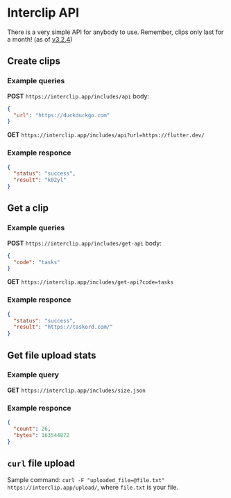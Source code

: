 # Interclip API

There is a very simple API for anybody to use. Remember, clips only last for a month! (as of [v3.2.4](https://github.com/aperta-principium/Interclip/releases/tag/v3.2.4))
## Create clips
### Example queries
**POST**
`https://interclip.app/includes/api`
body:
```json
{
  "url": "https://duckduckgo.com"
}
```
**GET**
`https://interclip.app/includes/api?url=https://flutter.dev/`

### Example responce
```json
{
  "status": "success",
  "result": "k02yl"
}
```

## Get a clip
### Example queries
**POST**
`https://interclip.app/includes/get-api`
body:
```json
{
  "code": "tasks"
}
```
**GET**
`https://interclip.app/includes/get-api?code=tasks`

### Example responce
```json
{
  "status": "success",
  "result": "https://taskord.com/"
}
```


## Get file upload stats
### Example query
**GET**
`https://interclip.app/includes/size.json`

### Example responce
```json
{
  "count": 26,
  "bytes": 163544872
}
```

## `curl` file upload
Sample command: `curl -F "uploaded_file=@file.txt" https://interclip.app/upload/`, where `file.txt` is your file.
